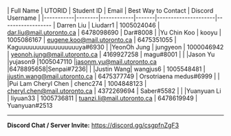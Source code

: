 | Full Name | UTORID | Student ID | Email | Best Way to Contact | Discord Username
|
|-----------|--------|------------|-------|---------------------|------------------
| Darren Liu | Liudarr1 | 1005024046 | dar.liu@mail.utoronto.ca | 6478098690 | Dar#8008
|
|Yu Chin Koo | kooyu | 1005086167 | eugene.koo@mail.utoronto.ca | 6475351055 | Kaguuuuuuuuuuuuuuuuuya#6930
|
|YeonOh Jung | jungyeon | 1000046942 | yeonoh.jung@mail.utoronto.ca | 4169927258 | magu#8001 |
|
|Jason Yu |yujason9 |1005047110 |jasonm.yu@mail.utoronto.ca |6478895658|Senpai#7236|
|
|Justin Wang| wangjus6 | 1005548481 | jjustin.wang@mail.utoronto.ca | 6475377749 | Orsotriaena medus#6999 |
|
|Pui Lam Cheryl Chen | chenc274 | 1004848123 | cheryl.chen@mail.utoronto.ca | 4372269694 | Saber#5582 |
|
|Yuanyuan Li | liyuan33 | 1005736811 | tuanzi.li@mail.utoronto.ca | 6478619949 | Yuanyuan#2513

---

**Discord Chat / Server Invite:** https://discord.gg/csgpfnZgF3

